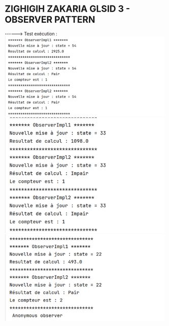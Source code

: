 # ZIGHIGIH ZAKARIA GLSID 3 - OBSERVER PATTERN
------> Test exécution : 
![img.png](img.png)
![img_1.png](img_1.png)
![img_2.png](img_2.png)

